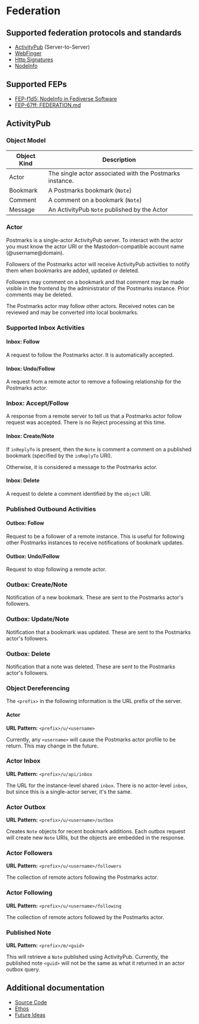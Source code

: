# Federation

## Supported federation protocols and standards

- [ActivityPub](https://www.w3.org/TR/activitypub/) (Server-to-Server)
- [WebFinger](https://webfinger.net/)
- [Http Signatures](https://datatracker.ietf.org/doc/html/draft-cavage-http-signatures)
- [NodeInfo](https://nodeinfo.diaspora.software/)

## Supported FEPs

- [FEP-f1d5: NodeInfo in Fediverse Software](https://codeberg.org/fediverse/fep/src/branch/main/fep/f1d5/fep-f1d5.md)
- [FEP-67ff: FEDERATION.md](https://codeberg.org/fediverse/fep/src/branch/main/fep/67ff/fep-67ff.md)

## ActivityPub

### Object Model

| Object Kind | Description |
|-------------|-------------|
| Actor | The single actor associated with the Postmarks instance. |
| Bookmark | A Postmarks bookmark (`Note`) |
| Comment | A comment on a bookmark (`Note`) |
| Message | An ActivityPub `Note` published by the Actor |

### Actor

Postmarks is a single-actor ActivityPub server. To interact with the actor you must know
the actor URI or the Mastodon-compatible account name (@username@domain).

Followers of the Postmarks actor will receive ActivityPub activities to notify them when bookmarks are added, updated or deleted.

Followers may comment on a bookmark and that comment may be made visible in the frontend by the administrator of the Postmarks instance. Prior comments may be deleted.

The Postmarks actor may follow other actors. Received notes can be reviewed and may be converted into local bookmarks.

### Supported Inbox Activities

#### Inbox: Follow

A request to follow the Postmarks actor. It is automatically accepted.

#### Inbox: Undo/Follow

A request from a remote actor to remove a following relationship for the Postmarks actor.

### Inbox: Accept/Follow

A response from a remote server to tell us that a Postmarks actor follow request was accepted. There is no Reject processing at this time.

#### Inbox: Create/Note

If `inReplyTo` is present, then the `Note` is comment a comment on a published bookmark (specified by the `inReplyTo` URI).

Otherwise, it is considered a message to the Postmarks actor.

#### Inbox: Delete

A request to delete a comment identified by the `object` URI.

### Published Outbound Activities

#### Outbox: Follow

Request to be a follower of a remote instance. This is useful for following other Postmarks instances to receive notifications of bookmark updates.

#### Outbox: Undo/Follow

Request to stop following a remote actor.

### Outbox: Create/Note

Notification of a new bookmark. These are sent to the Postmarks actor's followers.

### Outbox: Update/Note

Notification that a bookmark was updated. These are sent to the Postmarks actor's followers.

### Outbox: Delete

Notification that a note was deleted. These are sent to the Postmarks actor's followers.

### Object Dereferencing

The `<prefix>` in the following information is the URL prefix of the server.

#### Actor

**URL Pattern:** `<prefix>/u/<username>`

Currently, any `<username>` will cause the Postmarks actor profile to be return. This may change in the future.

### Actor Inbox

**URL Pattern:** `<prefix>/u/api/inbox`

The URL for the instance-level shared `inbox`. There is no actor-level `inbox`, but since this is a single-actor server, it's the same.

### Actor Outbox

**URL Pattern:** `<prefix>/u/<username>/outbox`

Creates `Note` objects for recent bookmark additions. Each outbox request will create new `Note` URIs, but the objects are embedded in the response.

### Actor Followers

**URL Pattern:** `<prefix>/u/<username>/followers`

The collection of remote actors following the Postmarks actor.

### Actor Following

**URL Pattern:** `<prefix>/u/<username>/following`

The collection of remote actors followed by the Postmarks actor.

### Published Note

**URL Pattern:** `<prefix>/m/<guid>`

This will retrieve a `Note` published using ActivityPub. Currently, the published note `<guid>` will not be the same as what it returned in an actor outbox query.

## Additional documentation

* [Source Code](https://github.com/ckolderup/postmarks)
* [Ethos](https://casey.kolderup.org/notes/edf3a659f52528da103ea4dcbb09f66f.html)
* [Future Ideas](https://casey.kolderup.org/notes/9307f6d67bbfedbd215ae2d09caeab39.html)